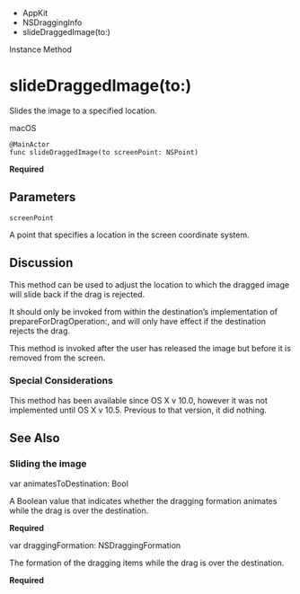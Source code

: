 

- AppKit
- NSDraggingInfo
-  slideDraggedImage(to:) 

Instance Method

# slideDraggedImage(to:)

Slides the image to a specified location.

macOS

``` source
@MainActor
func slideDraggedImage(to screenPoint: NSPoint)
```

**Required**

## Parameters 

`screenPoint`  

A point that specifies a location in the screen coordinate system.

## Discussion

This method can be used to adjust the location to which the dragged image will slide back if the drag is rejected.

It should only be invoked from within the destination’s implementation of prepareForDragOperation:, and will only have effect if the destination rejects the drag.

This method is invoked after the user has released the image but before it is removed from the screen.

### Special Considerations

This method has been available since OS X v 10.0, however it was not implemented until OS X v 10.5. Previous to that version, it did nothing.

## See Also

### Sliding the image

var animatesToDestination: Bool

A Boolean value that indicates whether the dragging formation animates while the drag is over the destination.

**Required**

var draggingFormation: NSDraggingFormation

The formation of the dragging items while the drag is over the destination.

**Required**

